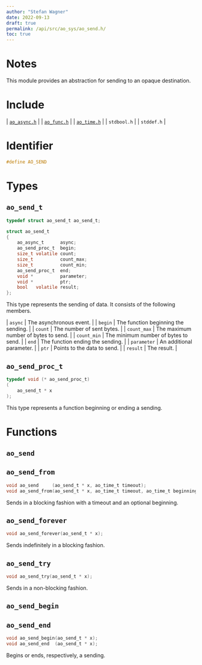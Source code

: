 ```yaml
---
author: "Stefan Wagner"
date: 2022-09-13
draft: true
permalink: /api/src/ao_sys/ao_send.h/
toc: true
---
```


# Notes

This module provides an abstraction for sending to an opaque destination.

# Include

| [`ao_async.h`](ao_async.h.md) |
| [`ao_func.h`](../ao/ao_func.h.md) |
| [`ao_time.h`](ao_time.h.md) |
| `stdbool.h` |
| `stddef.h` |

# Identifier

```c
#define AO_SEND
```

# Types

## `ao_send_t`

```c
typedef struct ao_send_t ao_send_t;
```

```c
struct ao_send_t
{
    ao_async_t      async;
    ao_send_proc_t  begin;
    size_t volatile count;
    size_t          count_max;
    size_t          count_min;
    ao_send_proc_t  end;
    void *          parameter;
    void *          ptr;
    bool   volatile result;
};
```

This type represents the sending of data. It consists of the following members.

| `async` | The asynchronous event. |
| `begin` | The function beginning the sending. |
| `count` | The number of sent bytes. |
| `count_max` | The maximum number of bytes to send. |
| `count_min` | The minimum number of bytes to send. |
| `end` | The function ending the sending. |
| `parameter` | An additional parameter. |
| `ptr` | Points to the data to send. |
| `result` | The result. |

## `ao_send_proc_t`

```c
typedef void (* ao_send_proc_t)
(
    ao_send_t * x
);
```

This type represents a function beginning or ending a sending.

# Functions

## `ao_send`
## `ao_send_from`

```c
void ao_send     (ao_send_t * x, ao_time_t timeout);
void ao_send_from(ao_send_t * x, ao_time_t timeout, ao_time_t beginning);
```

Sends in a blocking fashion with a timeout and an optional beginning.

## `ao_send_forever`

```c
void ao_send_forever(ao_send_t * x);
```

Sends indefinitely in a blocking fashion.

## `ao_send_try`

```c
void ao_send_try(ao_send_t * x);
```

Sends in a non-blocking fashion.

## `ao_send_begin`
## `ao_send_end`

```c
void ao_send_begin(ao_send_t * x);
void ao_send_end  (ao_send_t * x);
```

Begins or ends, respectively, a sending.
